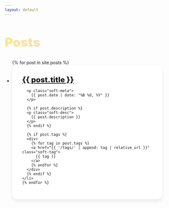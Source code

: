 ```yaml
---
layout: default
---
```


<style>
  .soft-card {
    border-radius: 1rem;
    background: white;
    padding: 2rem;
    box-shadow: 0 6px 12px rgba(0,0,0,0.08);
    transition: transform 0.2s ease, box-shadow 0.2s ease;
  }
  .soft-card:hover {
    transform: translateY(-4px);
    box-shadow: 0 10px 20px rgba(0,0,0,0.12);
  }
  .soft-title {
    font-weight: 800;
    font-size: 1.5rem;
    color: #111;
    margin-bottom: 0.5rem;
  }
  .soft-meta {
    font-size: 0.875rem;
    color: #666;
    margin-bottom: 1rem;
  }
  .soft-desc {
    font-size: 1rem;
    color: #333;
    margin-bottom: 1.5rem;
  }
  .soft-tag {
    font-size: 0.75rem;
    font-weight: 600;
    padding: 0.25rem 0.75rem;
    border-radius: 9999px;
    background: #d3f9d8;
    color: #065f46;
    margin-right: 0.5rem;
  }
  .soft-tag:hover {
    background: #b2f2bb;
  }
  .soft-heading {
    font-weight: 900;
    font-size: 2.5rem;
    margin-bottom: 2rem;
    color: #222;
    background: linear-gradient(to right, #fde68a, #fbcfe8, #bfdbfe);
    -webkit-background-clip: text;
    -webkit-text-fill-color: transparent;
  }
</style>

<div class="max-w-6xl mx-auto px-6 py-20">
  <h2 class="soft-heading">Posts</h2>

  <ul class="grid md:grid-cols-2 gap-10">
    {% for post in site.posts %}
    <li class="soft-card">
      <a href="{{ post.url | relative_url }}" class="soft-title">
        {{ post.title }}
      </a>

      <p class="soft-meta">
        {{ post.date | date: "%B %d, %Y" }}
      </p>

      {% if post.description %}
      <p class="soft-desc">
        {{ post.description }}
      </p>
      {% endif %}

      {% if post.tags %}
      <div>
        {% for tag in post.tags %}
        <a href="{{ '/tags/' | append: tag | relative_url }}" class="soft-tag">
          {{ tag }}
        </a>
        {% endfor %}
      </div>
      {% endif %}
    </li>
    {% endfor %}
  </ul>
</div>